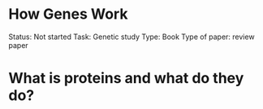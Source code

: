 # How Genes Work

Status: Not started
Task: Genetic study
Type: Book
Type of paper: review paper

# What is proteins and what do they do?